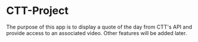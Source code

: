 # CTT-Project
The purpose of this app is to display a quote of the day from CTT's API and provide access to an associated video. Other features will be added later. 
